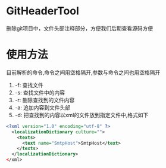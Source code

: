 # GitHeaderTool

删除git项目中，文件头部注释部分，方便我们后期查看源码方便

# 使用方法

目前解析的命令,命令之间用空格隔开,参数与命令之间也用空格隔开
1. -f: 查找文件
2. -s: 查找文件中的内容
3. -r: 删除查找到的文件内容
4. -a: 追加内容到文件头部
5. -d: 把查找到的内容以xml的文件放到指定文件中,格式如下
```xml
<?xml version="1.0" encoding="utf-8" ?>
  <localizationDictionary culture="">
    <texts>
      <text name="SmtpHost">SmtpHost</text>
    </texts>
  </localizationDictionary>
</xml>
```
